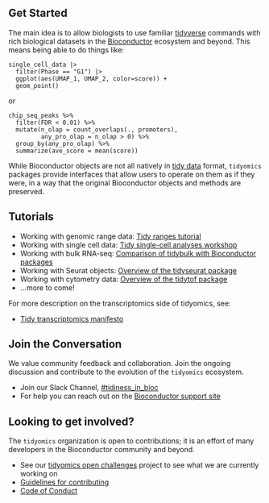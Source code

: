## Get Started

The main idea is to allow biologists to use familiar 
[tidyverse](https://dplyr.tidyverse.org/)
commands with rich biological datasets in the 
[Bioconductor](https://bioconductor.org)
ecosystem and beyond. 
This means being able to do things like:

```{r}
single_cell_data |>
  filter(Phase == "G1") |>
  ggplot(aes(UMAP_1, UMAP_2, color=score)) + 
  geom_point()
```

or

```{r}
chip_seq_peaks %>%
  filter(FDR < 0.01) %>%
  mutate(n_olap = count_overlaps(., promoters),
         any_pro_olap = n_olap > 0) %>%
  group_by(any_pro_olap) %>%
  summarize(ave_score = mean(score))
```

While Bioconductor objects are not all natively in
[tidy data](https://vita.had.co.nz/papers/tidy-data.pdf)
format, `tidyomics` packages provide interfaces that allow users to
operate on them as if they were, in a way that the original
Bioconductor objects and methods are preserved.

## Tutorials

* Working with genomic range data: [Tidy ranges tutorial](https://tidyomics.github.io/tidy-ranges-tutorial/)
* Working with single cell data: [Tidy single-cell analyses workshop](https://tidyomics.github.io/tidyomicsWorkshopBioc2023/articles/tidyGenomicsTranscriptomics.html)
* Working with bulk RNA-seq: [Comparison of tidybulk with Bioconductor packages](https://stemangiola.github.io/tidybulk/articles/comparison_with_base_R.html)
* Working with Seurat objects: [Overview of the tidyseurat package](https://stemangiola.github.io/tidyseurat/articles/introduction.html)
* Working with cytometry data: [Overview of the tidytof package](https://keyes-timothy.github.io/tidytof/articles/tidytof.html)
* ...more to come!

For more description on the transcriptomics side of tidyomics, see:

* [Tidy transcriptomics manifesto](https://tidyomics.github.io/tidyomicsBlog/post/2021-07-07-tidy-transcriptomics-manifesto/)

## Join the Conversation

We value community feedback and collaboration. Join the ongoing
discussion and contribute to the evolution of the `tidyomics`
ecosystem.

* Join our Slack Channel, [#tidiness_in_bioc](https://slack.bioconductor.org)
* For help you can reach out on the [Bioconductor support site](https://support.bioconductor.org)

## Looking to get involved? 

The `tidyomics` organization is open to contributions; it is an effort
of many developers in the Bioconductor community and beyond.

* See our [tidyomics open challenges](https://github.com/orgs/tidyomics/projects/1)
  project to see what we are currently working on
* [Guidelines for contributing](contributing.md)
* [Code of Conduct](CODE_OF_CONDUCT.md)
